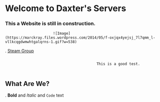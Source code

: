 # Welcome to Daxter's Servers
### This a Website is still in construction.



                          ![Image](https://marckray.files.wordpress.com/2014/05/f-oxjqx4yejsj_7l7qmm_l-vllkcqgdwmwhtgalqrns-1.gif?w=538)


.                      [Steam Group](https://steamcommunity.com/groups/daxtercommunity)

```markdown

                                          This is a good test.
                                          
```


##                                              What Are We?

   
   
.                                   **Bold** and _Italic_ and `Code` text



